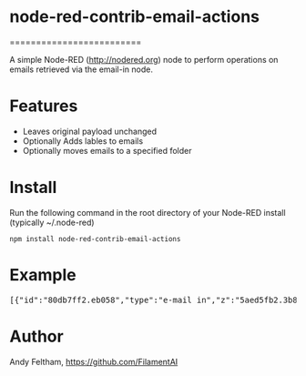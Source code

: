 # node-red-contrib-email-actions
=========================

A simple Node-RED (http://nodered.org) node to perform operations on emails retrieved via the email-in node.

# Features

* Leaves original payload unchanged
* Optionally Adds lables to emails
* Optionally moves emails to a specified folder

# Install

Run the following command in the root directory of your Node-RED install (typically ~/.node-red)

    npm install node-red-contrib-email-actions
    
# Example

<pre>
[{"id":"80db7ff2.eb058","type":"e-mail in","z":"5aed5fb2.3b8c","name":"","protocol":"IMAP","server":"imap.gmail.com","useSSL":true,"port":"993","box":"INBOX","disposition":"Read","repeat":"300","x":130,"y":100,"wires":[["20ec9cc4.044104","aabb1a97.7ca4e8"]]},{"id":"20ec9cc4.044104","type":"debug","z":"5aed5fb2.3b8c","name":"","active":true,"tosidebar":true,"console":false,"tostatus":false,"complete":"true","x":310,"y":120,"wires":[]},{"id":"d6238d84.d27e9","type":"mailactions","z":"5aed5fb2.3b8c","name":"","protocol":"IMAP","server":"imap.gmail.com","useSSL":true,"port":"993","box":"INBOX","outbox":"Processed","tag":"","x":470,"y":80,"wires":[["ac43a21c.be1df"]]},{"id":"ac43a21c.be1df","type":"debug","z":"5aed5fb2.3b8c","name":"after actions","active":true,"tosidebar":true,"console":false,"tostatus":false,"complete":"true","x":650,"y":80,"wires":[]},{"id":"aabb1a97.7ca4e8","type":"function","z":"5aed5fb2.3b8c","name":"","func":"msg.email = { \n    \"folder\" : \"Testing\",\n    \"label\" : \"my label\"\n}\nreturn msg;","outputs":1,"noerr":0,"x":310,"y":80,"wires":[["d6238d84.d27e9"]]}]
</pre>
  
# Author

Andy Feltham, https://github.com/FilamentAI
